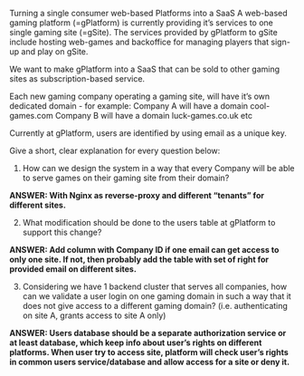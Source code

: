Turning a single consumer web-based Platforms into a SaaS
A web-based gaming platform (=gPlatform) is currently providing it’s services to one single gaming site (=gSite).
The services provided by gPlatform to gSite include hosting web-games and backoffice for managing players that sign-up and play on gSite.

We want to make gPlatform into a SaaS that can be sold to other gaming sites as subscription-based service.

Each new gaming company operating a gaming site, will have it’s own dedicated domain - for example:
Company A will have a domain cool-games.com
Company B will have a domain luck-games.co.uk
etc

Currently at gPlatform, users are identified by using email as a unique key.

Give a short, clear explanation for every question below:
1.	How can we design the system in a way that every Company will be able to serve games on their gaming site from their domain?

**ANSWER: With Nginx as reverse-proxy and different “tenants” for different sites.**

2.	What modification should be done to the users table at gPlatform to support this change?

**ANSWER: Add column with Company ID if one email can get access to only one site. If not, then probably add the table with set of right for provided email on different sites.**

3.	Considering we have 1 backend cluster that serves all companies, how can we validate a user login on one gaming domain in such a way that it does not give access to a different gaming domain? (i.e. authenticating on site A, grants access to site A only)

**ANSWER: Users database should be a separate authorization service or at least database, which keep info about user’s rights on different platforms. When user try to access site, platform will check user’s rights in common users service/database and allow access for a site or deny it.**
